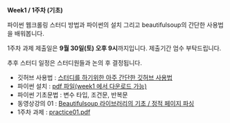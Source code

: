 **Week1 / 1주차 (기초)**

파이썬 웹크롤링 스터디 방법과 파이썬의 설치 그리고 beautifulsoup의 간단한 사용법을 배워봅니다.

1주차 과제 제출일은 **9월 30일(토) 오후 9시**까지입니다. 제출기간 엄수 부탁드립니다.

추후 스터디 일정은 스터디원들과 논의 후 결정됩니다.





- 깃허브 사용법 : [스터디를 하기위한 아주 간단한 깃허브 사용법](https://github.com/etilelab/webcrawling/blob/master/Week1/studyintro.pdf)
- 파이썬 설치 : [pdf 파일(week1 에서 다운로드 가능)](https://github.com/etilelab/webcrawling/blob/master/Week1/pythonInstall.pdf)
- 파이썬 기초문법 : 변수 타입, 조건문, 반복문 
- 동영상강의 01 : [Beautifulsoup 라이브러리의 기초 / 정적 페이지 파싱](https://youtu.be/QLf-pDoJvjQ)
- 1주차 과제 : [practice01.pdf](https://github.com/etilelab/webcrawling/blob/master/Week1/practice01.pdf)

